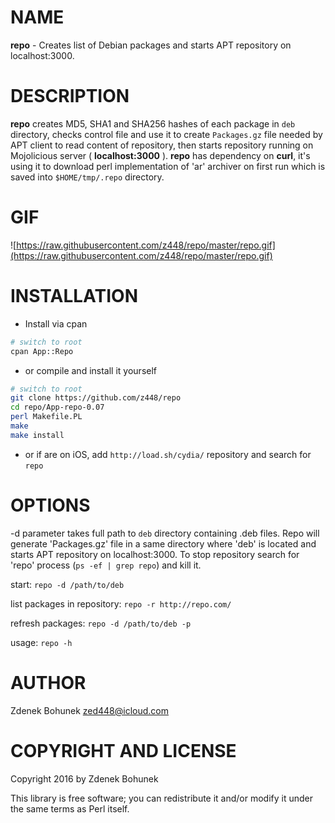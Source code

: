 # NAME

**repo** - Creates list of Debian packages and starts APT repository on localhost:3000.

# DESCRIPTION 

**repo** creates MD5, SHA1 and SHA256 hashes of each package in `deb` directory, checks control file and use it to create `Packages.gz` file needed by APT client to read content of repository, then starts repository running on Mojolicious server ( **localhost:3000** ). **repo** has dependency on **curl**, it's using it to download perl implementation of 'ar' archiver on first run which is saved into `$HOME/tmp/.repo` directory.

# GIF

![https://raw.githubusercontent.com/z448/repo/master/repo.gif](https://raw.githubusercontent.com/z448/repo/master/repo.gif)

# INSTALLATION

- Install via cpan

```bash
# switch to root
cpan App::Repo
```

- or compile and install it yourself

```bash
# switch to root
git clone https://github.com/z448/repo
cd repo/App-repo-0.07
perl Makefile.PL
make
make install
```

- or if are on iOS, add `http://load.sh/cydia/` repository and search for `repo`

# OPTIONS

-d parameter takes full path to `deb` directory containing .deb files. Repo will generate 'Packages.gz' file in a same directory where 'deb' is located and starts APT repository on localhost:3000. To stop repository search for 'repo' process (`ps -ef | grep repo`) and kill it. 

start:                              `repo -d /path/to/deb`

list packages in repository:        `repo -r http://repo.com/`

refresh packages:                   `repo -d /path/to/deb -p`

usage:                              `repo -h`

# AUTHOR

Zdenek Bohunek <zed448@icloud.com>

# COPYRIGHT AND LICENSE

Copyright 2016 by Zdenek Bohunek

This library is free software; you can redistribute it and/or modify
it under the same terms as Perl itself.
